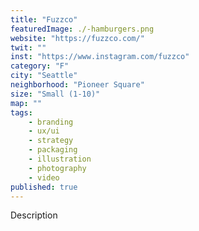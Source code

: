 ```yaml
---
title: "Fuzzco"
featuredImage: ./-hamburgers.png
website: "https://fuzzco.com/"
twit: ""
inst: "https://www.instagram.com/fuzzco"
category: "F"
city: "Seattle"
neighborhood: "Pioneer Square"
size: "Small (1-10)"
map: ""
tags:
    - branding
    - ux/ui
    - strategy
    - packaging
    - illustration
    - photography
    - video
published: true
---
```


Description
